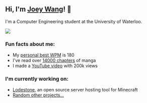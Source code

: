 <h2>Hi, I'm <a href="https://joeywang.ca/">Joey Wang</a>! 👋</h2>
<p>I'm a Computer Engineering student at the University of Waterloo. </p>
<p><img src="https://media.tenor.com/w5a0WVW1GbsAAAAd/nijika-bocchi-the-rock.gif"></p>
<h3>Fun facts about me:</h3>
<p>
  <ul>
    <li>My <a href="https://monkeytype.com/profile/Jopee">personal best WPM</a> is 180</li>
    <li>I've read over <a href="https://anilist.co/user/Jopee/">14000 chapters</a> of manga</li>
    <li>I made a <a href="https://www.youtube.com/watch?v=IeQGV67qcRM">YouTube video</a> with 200k views</li>
  </ul>
</p>

<h3>I'm currently working on:</h3>
<p>
  <ul>
    <li><a href="https://github.com/Lodestone-Team">Lodestone</a>, an open source server hosting tool for Minecraft</li>
    <li><a href="https://www.youtube.com/watch?v=J2YRzOwIgio">Random other projects...</a></li>
  </ul>
</p>
